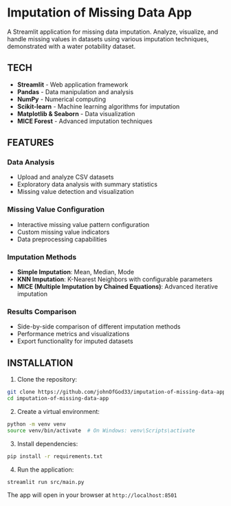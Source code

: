 # Imputation of Missing Data App

A Streamlit application for missing data imputation. Analyze, visualize, and handle missing values in datasets using various imputation techniques, demonstrated with a water potability dataset.

## TECH

- **Streamlit** - Web application framework
- **Pandas** - Data manipulation and analysis
- **NumPy** - Numerical computing
- **Scikit-learn** - Machine learning algorithms for imputation
- **Matplotlib & Seaborn** - Data visualization
- **MICE Forest** - Advanced imputation techniques

## FEATURES

### Data Analysis

- Upload and analyze CSV datasets
- Exploratory data analysis with summary statistics
- Missing value detection and visualization

### Missing Value Configuration

- Interactive missing value pattern configuration
- Custom missing value indicators
- Data preprocessing capabilities

### Imputation Methods

- **Simple Imputation**: Mean, Median, Mode
- **KNN Imputation**: K-Nearest Neighbors with configurable parameters
- **MICE (Multiple Imputation by Chained Equations)**: Advanced iterative imputation

### Results Comparison

- Side-by-side comparison of different imputation methods
- Performance metrics and visualizations
- Export functionality for imputed datasets

## INSTALLATION

1. Clone the repository:

```bash
git clone https://github.com/johnOfGod33/imputation-of-missing-data-app.git
cd imputation-of-missing-data-app
```

2. Create a virtual environment:

```bash
python -m venv venv
source venv/bin/activate  # On Windows: venv\Scripts\activate
```

3. Install dependencies:

```bash
pip install -r requirements.txt
```

4. Run the application:

```bash
streamlit run src/main.py
```

The app will open in your browser at `http://localhost:8501`
